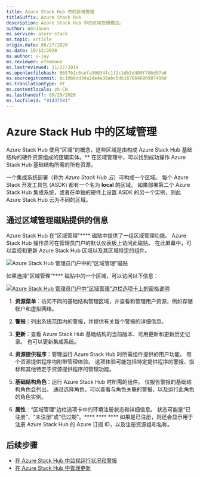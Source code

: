 ```yaml
---
title: Azure Stack Hub 中的区域管理
titleSuffix: Azure Stack Hub
description: Azure Stack Hub 中的区域管理概述。
author: WenJason
ms.service: azure-stack
ms.topic: article
origin.date: 08/27/2020
ms.date: 10/12/2020
ms.author: v-jay
ms.reviewer: efemmano
ms.lastreviewed: 11/27/2019
ms.openlocfilehash: 0657b1c6cefa30034fc1f2c1db1d409f786d07a6
ms.sourcegitcommit: bc10b8dd34a2de4a38abc0db167664690987488d
ms.translationtype: HT
ms.contentlocale: zh-CN
ms.lasthandoff: 09/29/2020
ms.locfileid: "91437581"
---
```

# <a name="region-management-in-azure-stack-hub"></a>Azure Stack Hub 中的区域管理

Azure Stack Hub 使用“区域”的概念，这些区域是由构成 Azure Stack Hub 基础结构的硬件资源组成的逻辑实体。** 在区域管理中，可以找到成功操作 Azure Stack Hub 基础结构所需的所有资源。

一个集成系统部署（称为 *Azure Stack Hub 云*）可构成一个区域。 每个 Azure Stack 开发工具包 (ASDK) 都有一个名为 **local** 的区域。 如果部署第二个 Azure Stack Hub 集成系统，或者在单独的硬件上设置 ASDK 的另一个实例，则此 Azure Stack Hub 云为不同的区域。

## <a name="information-available-through-the-region-management-tile"></a>通过区域管理磁贴提供的信息

Azure Stack Hub 在“区域管理”**** 磁贴中提供了一组区域管理功能。 Azure Stack Hub 操作员可在管理员门户的默认仪表板上访问此磁贴。 在此屏幕中，可以监视和更新 Azure Stack Hub 区域以及其区域特定的组件。

![Azure Stack Hub 管理员门户中的“区域管理”磁贴](media/azure-stack-region-management/image1.png)

如果选择“区域管理”**** 磁贴中的一个区域，可以访问以下信息：

[![Azure Stack Hub 管理员门户中“区域管理”边栏选项卡上的窗格说明](media/azure-stack-region-management/regionssm.png "Azure Stack Hub 管理员门户中的“区域管理”边栏选项卡")](media/azure-stack-region-management/regions.png#lightbox)

1. **资源菜单**：访问不同的基础结构管理区域，并查看和管理用户资源，例如存储帐户和虚拟网络。

2. **警报**：列出系统范围内的警报，并提供有关每个警报的详细信息。

3. **更新**：查看 Azure Stack Hub 基础结构的当前版本、可用更新和更新历史记录。 也可以更新集成系统。

4. **资源提供程序**：管理运行 Azure Stack Hub 时所需组件提供的用户功能。 每个资源提供程序均附带管理体验。 这项体验可能包括特定提供程序的警报、指标和其他特定于资源提供程序的管理功能。

5. **基础结构角色**：运行 Azure Stack Hub 时所需的组件。 仅报告警报的基础结构角色会列出。 通过选择角色，可以查看与角色关联的警报，以及运行此角色的角色实例。

6. **属性**：“区域管理”边栏选项卡中的环境注册状态和详细信息。 状态可能是“已注册”、“未注册”或“已过期”。**** **** **** 如果是已注册，则还会显示用于注册 Azure Stack Hub 的 Azure 订阅 ID，以及注册资源组和名称。

## <a name="next-steps"></a>后续步骤

- [在 Azure Stack Hub 中监视运行状况和警报](azure-stack-monitor-health.md)
- [在 Azure Stack Hub 中管理更新](azure-stack-updates.md)
